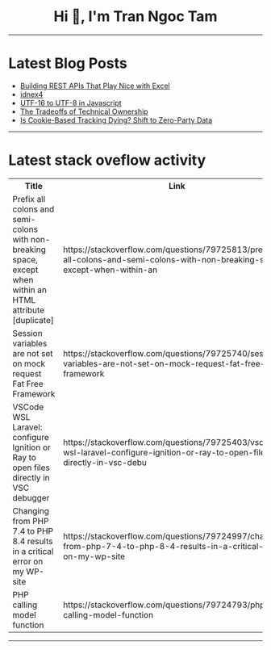<h1 align="center">Hi 👋, I'm Tran Ngoc Tam</h1>

---

# Latest Blog Posts 
<!-- BLOG-POST-LIST:START -->
- [Building REST APIs That Play Nice with Excel](https://dev.to/saudibytes/building-rest-apis-that-play-nice-with-excel-l3d)
- [idnex4](https://dev.to/armaankhan8270/idnex4-2443)
- [UTF-16 to UTF-8 in Javascript](https://dev.to/vincent_corbee/utf-16-to-utf-8-in-javascript-17j7)
- [The Tradeoffs of Technical Ownership](https://dev.to/remejuan/the-tradeoffs-of-technical-ownership-47dc)
- [Is Cookie-Based Tracking Dying? Shift to Zero-Party Data](https://dev.to/mehwish_malik_4f29ff7fb04/is-cookie-based-tracking-dying-shift-to-zero-party-data-17le)
<!-- BLOG-POST-LIST:END -->

---

# Latest stack oveflow activity
<table>
  <tr><th>Title</th><th>Link</th></tr>
  <!-- STACKOVERFLOW:START --><tr><td>Prefix all colons and semi-colons with non-breaking space, except when within an HTML attribute [duplicate]</td><td>https://stackoverflow.com/questions/79725813/prefix-all-colons-and-semi-colons-with-non-breaking-space-except-when-within-an</td></tr><tr><td>Session variables are not set on mock request Fat Free Framework</td><td>https://stackoverflow.com/questions/79725740/session-variables-are-not-set-on-mock-request-fat-free-framework</td></tr><tr><td>VSCode WSL Laravel: configure Ignition or Ray to open files directly in VSC debugger</td><td>https://stackoverflow.com/questions/79725403/vscode-wsl-laravel-configure-ignition-or-ray-to-open-files-directly-in-vsc-debu</td></tr><tr><td>Changing from PHP 7.4 to PHP 8.4 results in a critical error on my WP-site</td><td>https://stackoverflow.com/questions/79724997/changing-from-php-7-4-to-php-8-4-results-in-a-critical-error-on-my-wp-site</td></tr><tr><td>PHP calling model function</td><td>https://stackoverflow.com/questions/79724793/php-calling-model-function</td></tr><!-- STACKOVERFLOW:END -->
</table>

---


